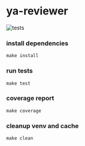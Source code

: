# ya-reviewer

![tests](https://github.com/ierzikova/ya-reviewer/actions/workflows/makefile.yml/badge.svg)

### install dependencies
````shell
make install
````

### run tests
````shell
make test
````

### coverage report
````shell
make coverage
````

### cleanup venv and cache
````shell
make clean
````


